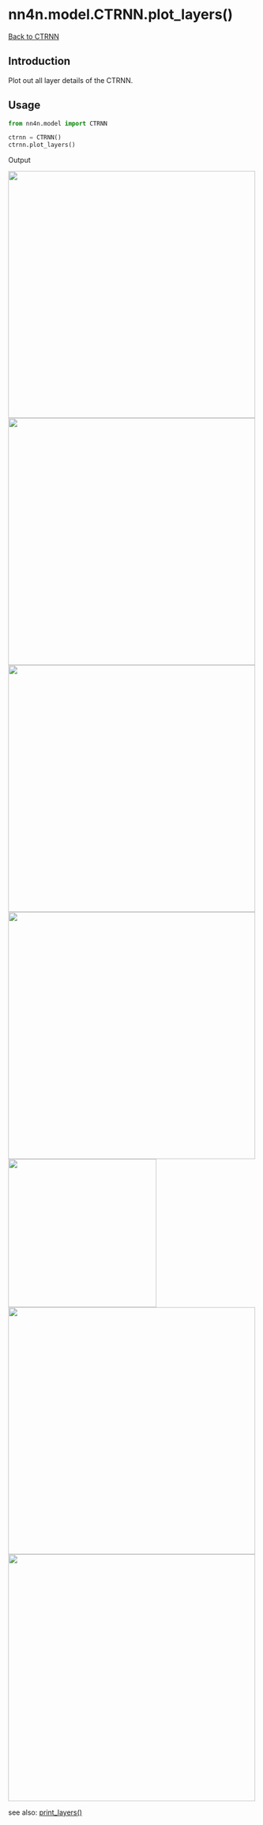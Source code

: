 # nn4n.model.CTRNN.plot_layers()

[Back to CTRNN](https://github.com/zhaozewang/NN4Neurosci/blob/main/docs/model/CTRNN/index.md) </br>

## Introduction
Plot out all layer details of the CTRNN.

## Usage
```python
from nn4n.model import CTRNN

ctrnn = CTRNN()
ctrnn.plot_layers()
```
Output

<img src="https://github.com/zhaozewang/NN4Neurosci/blob/main/docs/images/model/ctrnn_input.png" width="500"></br>
<img src="https://github.com/zhaozewang/NN4Neurosci/blob/main/docs/images/model/ctrnn_input_dist.png" width="500"></br>
<img src="https://github.com/zhaozewang/NN4Neurosci/blob/main/docs/images/model/ctrnn_hidden.png" width="500"></br>
<img src="https://github.com/zhaozewang/NN4Neurosci/blob/main/docs/images/model/ctrnn_hidden_dist.png" width="500"></br>
<img src="https://github.com/zhaozewang/NN4Neurosci/blob/main/docs//images/model/ctrnn_hidden_eig.png" width="300"></br>
<img src="https://github.com/zhaozewang/NN4Neurosci/blob/main/docs/images/model/ctrnn_readout.png" width="500"></br>
<img src="https://github.com/zhaozewang/NN4Neurosci/blob/main/docs/images/model/ctrnn_readout_dist.png" width="500"></br>

see also: [print_layers()](https://github.com/zhaozewang/NN4Neurosci/blob/main/docs/model/CTRNN/methods/print_layers.md)
